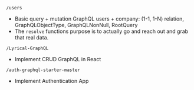`/users`

- Basic query + mutation GraphQL users + company: (1-1, 1-N) relation, GraphQLObjectType, GraphQLNonNull, RootQuery
- The `resolve` functions purpose is to actually go and reach out and grab that real data.

`/Lyrical-GraphQL`

- Implement CRUD GraphQL in React

`/auth-graphql-starter-master`

- Implement Authentication App
